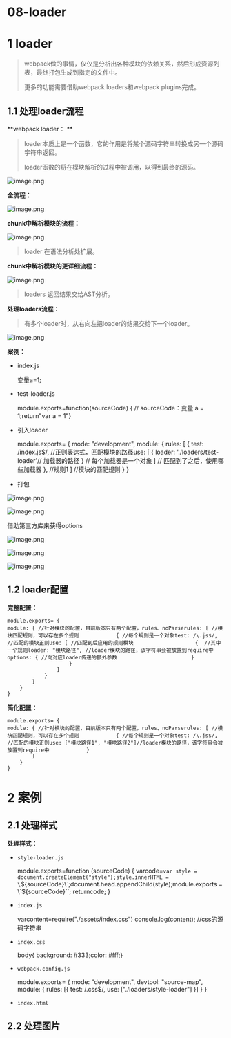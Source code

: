 # 08-loader 
# 1 loader

> webpack做的事情，仅仅是分析出各种模块的依赖关系，然后形成资源列表，最终打包生成到指定的文件中。
> 
> 
> 
> 
> 更多的功能需要借助webpack loaders和webpack plugins完成。

## 1.1 处理loader流程

**webpack loader： **

> loader本质上是一个函数，它的作用是将某个源码字符串转换成另一个源码字符串返回。
> 
> loader函数的将在模块解析的过程中被调用，以得到最终的源码。

![image.png](../../.gitbook/assets/1602504248244-e33183ac-ed83-4634-a92d-d1c711bc8e4a.png)

**全流程：**

![image.png](../../.gitbook/assets/1602929387300-aceb66b6-1ac5-4b36-91e0-01c7acaaf14a.png)

**chunk中解析模块的流程：**

![image.png](../../.gitbook/assets/1602930004988-84532c88-f9e2-4033-b251-aa3a21f112ab.png)

> loader 在语法分析处扩展。

**chunk中解析模块的更详细流程：**

![image.png](../../.gitbook/assets/1602930172577-67afec2a-371b-406c-858b-a77a3a59dbe0.png)

> loaders 返回结果交给AST分析。

**处理loaders流程：**

> 有多个loader时，从右向左把loader的结果交给下一个loader。

![image.png](../../.gitbook/assets/1602504644182-009cb8ce-e4ec-43ff-b5ae-f58c0b63b51a.png)

**案例：**

- index.js

    变量a=1;

- test-loader.js

    module.exports=function(sourceCode) {
    // sourceCode：变量 a = 1;return"var a = 1"}

- 引入loader

    module.exports= {
    mode: "development",
    module: {
    rules: [
                {
    test: /index\.js$/, //正则表达式，匹配模块的路径use: [
                        {
    loader: './loaders/test-loader'// 加载器的路径                    } // 每个加载器是一个对象                ] // 匹配到了之后，使用哪些加载器            }, //规则1        ] //模块的匹配规则    }
    }

- 打包

![image.png](../../.gitbook/assets/1602932368969-a0274193-1206-4132-9799-31dc7418304f.png)

![image.png](../../.gitbook/assets/1602932517284-14aec1e7-37c0-421d-b87c-3063b6f4505b.png)

借助第三方库来获得options

![image.png](../../.gitbook/assets/1602932637070-95f43ddc-376f-46c0-b0a6-1b07a0003102.png)

![image.png](../../.gitbook/assets/1602932674409-3b1ec3d8-f1fa-4df5-8224-bcadfac3619a.png)

![image.png](../../.gitbook/assets/1602932735702-7e520da1-8e53-496f-8869-0705de2216bd.png)

## 1.2 loader配置

**完整配置：**

    module.exports= {
    module: { //针对模块的配置，目前版本只有两个配置，rules、noParserules: [ //模块匹配规则，可以存在多个规则            { //每个规则是一个对象test: /\.js$/, //匹配的模块正则use: [ //匹配到后应用的规则模块                    {  //其中一个规则loader: "模块路径", //loader模块的路径，该字符串会被放置到require中options: { //向对应loader传递的额外参数                        }
                        }
                    ]
                }
            ]
        }
    }

**简化配置：**

    module.exports= {
    module: { //针对模块的配置，目前版本只有两个配置，rules、noParserules: [ //模块匹配规则，可以存在多个规则            { //每个规则是一个对象test: /\.js$/, //匹配的模块正则use: ["模块路径1", "模块路径2"]//loader模块的路径，该字符串会被放置到require中            }
            ]
        }
    }

# 2 案例

## 2.1 处理样式

**处理样式：**

- `style-loader.js `

    module.exports=function (sourceCode) {
    varcode=`var style = document.createElement("style");style.innerHTML = \`${sourceCode}\`;document.head.appendChild(style);module.exports = \`${sourceCode}\``;
    returncode;
    }

- `index.js`

    varcontent=require("./assets/index.css")
    console.log(content); //css的源码字符串

- `index.css`

    body{
    background: #333;color: #fff;}

- `webpack.config.js`

    module.exports= {
    mode: "development",
    devtool: "source-map",
    module: {
    rules: [{
    test: /\.css$/,
    use: ["./loaders/style-loader"]
            }]
        }
    }

- `index.html`

    <!DOCTYPEhtml><htmllang="en"><head><metacharset="UTF-8"><metaname="viewport"content="width=device-width, initial-scale=1.0"><title>Document</title></head><body><scriptsrc='./main.js'></script></body></html>

## 2.2 处理图片